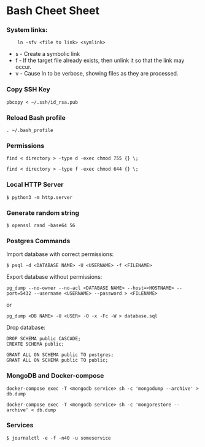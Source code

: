 # Bash Cheet Sheet

### System links:

```
	ln -sfv <file to link> <symlink>
```

* s - Create a symbolic link
* f - If the target file already exists, then unlink it so that the link may occur.
* v - Cause ln to be verbose, showing files as they are processed.


### Copy SSH Key

```pbcopy < ~/.ssh/id_rsa.pub```

### Reload Bash profile

```. ~/.bash_profile```

### Permissions

```
find < directory > -type d -exec chmod 755 {} \;
```
```
find < directory > -type f -exec chmod 644 {} \;
```

### Local HTTP Server

```
$ python3 -m http.server
```

### Generate random string

```
$ openssl rand -base64 56
```


### Postgres Commands

Import database with correct permissions:

```
$ psql -d <DATABASE NAME> -U <USERNAME> -f <FILENAME>
```

Export database without permissions:

```
pg_dump --no-owner --no-acl <DATABASE NAME> --host=<HOSTNAME> --port=5432 --username <USERNAME> --password > <FILENAME>
```

or

```
pg_dump <DB NAME> -U <USER> -O -x -Fc -W > database.sql
```

Drop database:

```
DROP SCHEMA public CASCADE;
CREATE SCHEMA public;

GRANT ALL ON SCHEMA public TO postgres;
GRANT ALL ON SCHEMA public TO public;
```

### MongoDB and Docker-compose

```
docker-compose exec -T <mongodb service> sh -c 'mongodump --archive' > db.dump
```

```
docker-compose exec -T <mongodb service> sh -c 'mongorestore --archive' < db.dump
```

### Services

```
$ journalctl -e -f -n40 -u someservice
```

